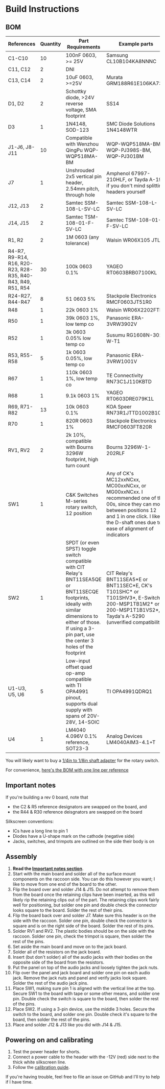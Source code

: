 # Build Instructions

## BOM

| References | Quantity | Part Requirements | Example parts |
| ---------- | -------- | ----------------- | ------------- |
| C1-C10 | 10 | 100nF 0603, >= 25V | Samsung CL10B104KA8NNNC |
| C11, C12   | 2        | DNI | |
| C13, C14   | 2        | 10uF 0603, >=25V | Murata GRM188R61E106KA73D |
| D1, D2     | 2        | Schottky diode, >24V reverse voltage, SMA footprint | SS14 |
| D3         | 1        | 1N4148, SOD-123 | SMC Diode Solutions 1N4148WTR |
| J1-J6, J8-J11 | 10     | Compatible with Wenzhou QingPu WQP-WQP518MA-BM | WQP-WQP518MA-BM, WQP-PJ398S-BM, WQP-PJ301BM |
| J7         | 1        | Unshrouded 2x5 vertical pin header, 2.54mm pitch, through hole | Amphenol 67997-210HLF, or Tayda A-198 if you don't mind splitting headers yourself |
| J12, J13   | 2        | Samtec SSM-108-L-SV-LC | Samtec SSM-108-L-SV-LC |
| J14, J15   | 2        | Samtec TSM-108-01-F-SV-LC | Samtec TSM-108-01-F-SV-LC |
| R1, R2     | 2        | 1M 0603 (any tolerance) | Walsin WR06X105 JTL |
| R4-R7, R9-R14, R16, R20-R23, R28-R35, R40-R43, R49, R51, R54 | 30 | 100k 0603 0.1% | YAGEO RT0603BRB07100KL |
| R24-R27, R44-R47 | 8 | 51 0603 5% | Stackpole Electronics RMCF0603JT51R0 |
| R48        | 1        | 22k 0603 1% | Walsin WR06X2202FTL |
| R50        | 1        | 39k 0603 1%, low temp co | Panasonic ERA-3VRW3902V |
| R52        | 1        | 3k 0603 0.05% low temp co | Susumu RG1608N-302-W-T1 |
| R53, R55-R58 | 5      | 1k 0603 0.05%, low temp co | Panasonic ERA-3VRW1001V |
| R67        | 1        | 110k 0603 1%, low temp co  | TE Connectivity RN73C1J110KBTD |
| R68        | 1        | 9.1k 0603 1% | YAGEO RT0603DRE079K1L |
| R69, R71-R82 | 13     | 10k 0603 0.1% | KOA Speer RN73R1JTTD1002B10 |
| R70        | 1        | 820R 0603 1%  | Stackpole Electronics RMCF0603FT820R |
| RV1, RV2   | 2        | 2k 10%, compatible with Bourns 3296W footprint, high turn count | Bourns 3296W-1-202RLF |
| SW1        | 1        | C&K Switches M-series rotary switch, 12 position | Any of CK's MC12xxNCxx, MC00xxNCxx, or MG00xxNCxx. I recommended one of the 00s, since they can move between positions 12 and 1 in one click. I like the D-shaft ones due to ease of alignment of indicators |
| SW2        | 1        | SPDT (or even SPST) toggle switch compatible with CIT Relay's BNT11SEA5QE or BNT11SECQE footprints, ideally with similar dimensions to either of those. If using a 3-pin part, use the center 3 holes of the footprint | CIT Relay's BNT11SEA5\*E or BNT11SEC\*E, CK's T101SHC\* or T101SHV3\*, E-Switch's 200-MSP1TB1M2\* or 200-MSP1T1B1VS2\*, Tayda's A-5290 (unverified compatibility)
| U1-U3, U5, U6 | 5     | Low-input offset quad op-amp compatible with TI OPA4991 pinout, supports dual supply with spans of 20V-28V, 14-SOIC | TI OPA4991QDRQ1 |
| U4         | 1        | LM4040 4.096V 0.1% reference, SOT23-3 | Analog Devices LM4040AIM3-4.1+T |

You will likely want to buy a [1/4in to 1/8in shaft adapter](https://www.amplifiedparts.com/products/potentiometer-adapter-sleeve-converts-125-shaft-14) for the rotary switch.

For convenience, [here's the BOM with one line per reference](placement_bom.md)

## Important notes

If you're building a rev 0 board, note that
- the C2 & R5 reference designators are swapped on the board, and
- the R44 & R30 reference deisgnators are swapped on the board

Silkscreen conventions:
- ICs have a long line to pin 1
- Diodes have a U-shape mark on the cathode (negative side)
- Jacks, switches, and trimpots are outlined on the side their body is on

## Assembly

1. **Read the [Important notes section](#important-notes)**.
1. Start with the main board and solder all of the surface mount components on the raccoon side. You can do this however you want; I like to move from one end of the board to the other.
1. Flip the board over and solder J14 & J15. Do not attempt to remove them from the board once the retaining clips have been inserted, as this will likely rip the retaining clips out of the part. The retaining clips work fairly well for positioning, but solder one pin and double check the connector looks square to the board. Solder the rest of their pins.
1. Flip the board back over and solder J7. Make sure this header is on the side with the raccoon. Solder one pin, double check the connector is square and is on the right side of the board. Solder the rest of its pins.
1. Solder RV1 and RV2. The plastic bodies should be on the side with the raccoon. Solder one pin, check the trimpot is square, then solder the rest of the pins.
1. Set aside the main board and move on to the jack board.
1. Solder all of the resistors on the jack board.
1. Insert (but don't solder) all of the audio jacks with their bodies on the opposite side of the board from the resistors.
1. Put the panel on top of the audio jacks and loosely tighten the jack nuts.
1. Flip over the panel and jack board and solder one pin on each audio jack. Remove the jack nuts and panel and verify jacks look square. Solder the rest of the audio jack pins.
1. Place SW1, making sure pin 1 is aligned with the vertical line at the top. Secure SW1 to the board with tape or some other means, and solder one pin. Double check the switch is square to the board, then solder the rest of the pins.
1. Place SW2. If using a 3-pin device, use the middle 3 holes. Secure the switch to the board, and solder one pin. Double check it's square to the board, then solder the rest of the pins.
1. Place and solder J12 & J13 like you did with J14 & J15.

## Powering on and calibrating

1. Test the power header for shorts.
1. Connect a power cable to the header with the -12V (red) side next to the thick white silkscreen line.
1. Follow the [calibration guide](README.md#calibration).

If you're having trouble, feel free to file an issue on GitHub and I'll try to help if I have time.
